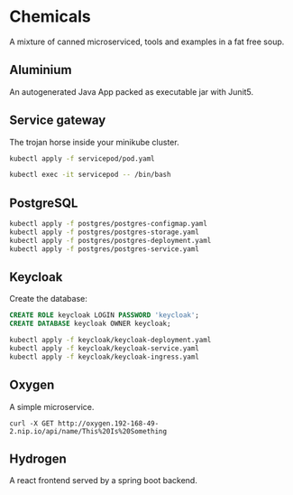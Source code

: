 # Chemicals

A mixture of canned microserviced, tools and examples in a fat free soup.

## Aluminium

An autogenerated Java App packed as executable jar with Junit5.

## Service gateway

The trojan horse inside your minikube cluster.

```sh
kubectl apply -f servicepod/pod.yaml
```

```sh
kubectl exec -it servicepod -- /bin/bash
```

## PostgreSQL

```sh
kubectl apply -f postgres/postgres-configmap.yaml
kubectl apply -f postgres/postgres-storage.yaml
kubectl apply -f postgres/postgres-deployment.yaml
kubectl apply -f postgres/postgres-service.yaml
```

## Keycloak

Create the database:

```sql
CREATE ROLE keycloak LOGIN PASSWORD 'keycloak';
CREATE DATABASE keycloak OWNER keycloak;
```

```sh
kubectl apply -f keycloak/keycloak-deployment.yaml
kubectl apply -f keycloak/keycloak-service.yaml
kubectl apply -f keycloak/keycloak-ingress.yaml
```

## Oxygen

A simple microservice.

```
curl -X GET http://oxygen.192-168-49-2.nip.io/api/name/This%20Is%20Something
```

## Hydrogen

A react frontend served by a spring boot backend.

